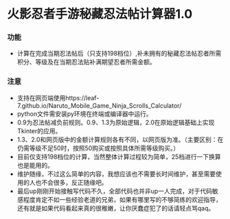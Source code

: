 # 火影忍者手游秘藏忍法帖计算器1.0
### 功能
- 计算在完成当期忍法帖后（只支持198档位）,补未拥有的秘藏忍法帖忍者所需积分、等级及在当期忍法贴补满期望忍者所需金额。

### 注意
- 支持在网页端使用https://leaf-7.github.io/Naruto_Mobile_Game_Ninja_Scrolls_Calculator/
- python文件需安装py环境在终端或编译器中运行。
- 0.9为忍法帖减负前规则。0.9、1.3为原始逻辑，2.0在原始逻辑基础上实现Tkinter的应用。
- 1.3、2.0和网页版中的金额计算规则各有不同，以网页版为准。（主要区别：在仍需等级不足50时，按照50购买或按照具体所需等级购买。）
- 目前仅支持198档位的计算，当然整体计算过程较为简单，25档进行一下换算也是能用的。
- 维护随缘，不过这么简单的内容，我想应该也不需要长时间维护，甚至需要使用的人也不会很多，反正随缘吧。
- 最后up刚刚开始接触写代码不久，全部代码也并非up一人完成，对于代码敏感程度肯定不如一些经验老道的兄弟，如果有哪里写的不够简练的欢迎指导，还有就是如果代码看起来真的很稚嫩，让你厌蠢症犯了的话请轻点骂qaq。

